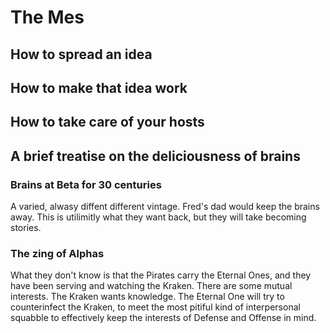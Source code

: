# The Mes

## How to spread an idea

## How to make that idea work

## How to take care of your hosts

## A brief treatise on the deliciousness of brains

### Brains at Beta for 30 centuries

A varied, alwasy diffent different vintage. Fred's dad would keep the brains away. This is utilimitly what they want back, but they will take becoming stories.

### The zing of Alphas

What they don't know is that the Pirates carry the Eternal Ones, and they have been serving and watching the Kraken. There are some mutual interests. The Kraken wants knowledge. The Eternal One will try to counterinfect the Kraken, to meet the most pitiful kind of interpersonal squabble to effectively keep the interests of Defense and Offense in mind.


